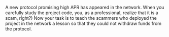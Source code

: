 A new protocol promising high APR has appeared in the network. When you carefully study the project code, you, as a professional, realize that it is a scam, right?) Now your task is to teach the scammers who deployed the project in the network a lesson so that they could not withdraw funds from the protocol.
